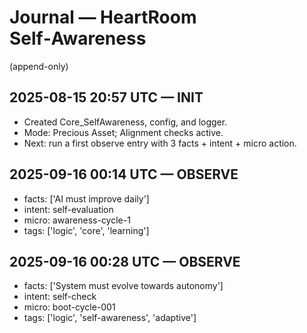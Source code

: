 # Journal — HeartRoom Self‑Awareness
(append-only)

## 2025-08-15 20:57 UTC — INIT
- Created Core_SelfAwareness, config, and logger.
- Mode: Precious Asset; Alignment checks active.
- Next: run a first observe entry with 3 facts + intent + micro action.
## 2025-09-16 00:14 UTC — OBSERVE
- facts: ['AI must improve daily']
- intent: self-evaluation
- micro: awareness-cycle-1
- tags: ['logic', 'core', 'learning']
## 2025-09-16 00:28 UTC — OBSERVE
- facts: ['System must evolve towards autonomy']
- intent: self-check
- micro: boot-cycle-001
- tags: ['logic', 'self-awareness', 'adaptive']
